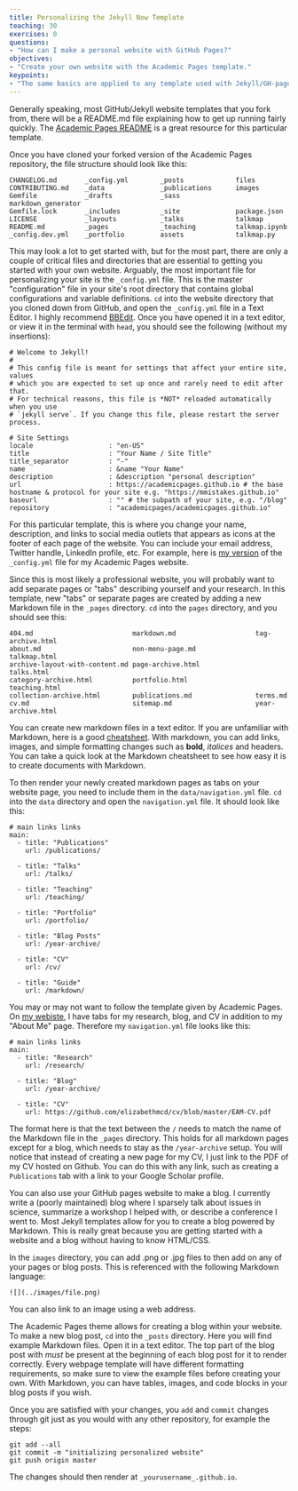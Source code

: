 ```yaml
---
title: Personalizing the Jekyll Now Template
teaching: 30
exercises: 0
questions:
- "How can I make a personal website with GitHub Pages?"
objectives:
- "Create your own website with the Academic Pages template."
keypoints:
- "The same basics are applied to any template used with Jekyll/GH-pages."
---
```


Generally speaking, most GitHub/Jekyll website templates that you fork from, there will be a README.md file explaining how to get up running fairly quickly. The [Academic Pages README](https://github.com/academicpages/academicpages.github.io/blob/master/README.md) is a great resource for this particular template. 

Once you have cloned your forked version of the Academic Pages repository, the file structure should look like this:

```
CHANGELOG.md       _config.yml        _posts             files
CONTRIBUTING.md    _data              _publications      images
Gemfile            _drafts            _sass              markdown_generator
Gemfile.lock       _includes          _site              package.json
LICENSE            _layouts           _talks             talkmap
README.md          _pages             _teaching          talkmap.ipynb
_config.dev.yml    _portfolio         assets             talkmap.py
```

This may look a lot to get started with, but for the most part, there are only a couple of critical files and directories that are essential to getting you started with your own website. Arguably, the most important file for personalizing your site is the `_config.yml` file. This is the master "configuration" file in your site's root directory that contains global configurations and variable definitions. `cd` into the website directory that you cloned down from GitHub, and open the `_config.yml` file in a Text Editor. I highly recommend [BBEdit](https://www.barebones.com/products/bbedit/). Once you have opened it in a text editor,  or view it in the terminal with `head`, you should see the following (without my insertions): 

```
# Welcome to Jekyll!
#
# This config file is meant for settings that affect your entire site, values
# which you are expected to set up once and rarely need to edit after that.
# For technical reasons, this file is *NOT* reloaded automatically when you use
# `jekyll serve`. If you change this file, please restart the server process.

# Site Settings
locale                   : "en-US"
title                    : "Your Name / Site Title"
title_separator          : "-"
name                     : &name "Your Name"
description              : &description "personal description"
url                      : https://academicpages.github.io # the base hostname & protocol for your site e.g. "https://mmistakes.github.io"
baseurl                  : "" # the subpath of your site, e.g. "/blog"
repository               : "academicpages/academicpages.github.io"
```

For this particular template, this is where you change your name, description, and links to social media outlets that appears as icons at the footer of each page of the website. You can include your email address, Twitter handle, LinkedIn profile, etc. For example, here is [my version](https://github.com/elizabethmcd/elizabethmcd.github.io/blob/master/_config.yml) of the `_config.yml` file for my Academic Pages website.

Since this is most likely a professional website, you will probably want to add separate pages or "tabs" describing yourself and your research. In this template, new "tabs" or separate pages are created by adding a new Markdown file in the `_pages` directory. `cd` into the `pages` directory, and you should see this: 

```
404.md                         markdown.md                    tag-archive.html
about.md                       non-menu-page.md               talkmap.html
archive-layout-with-content.md page-archive.html              talks.html
category-archive.html          portfolio.html                 teaching.html
collection-archive.html        publications.md                terms.md
cv.md                          sitemap.md                     year-archive.html
```

You can create new markdown files in a text editor. If you are unfamiliar with Markdown, here is a good [cheatsheet](https://github.com/adam-p/markdown-here/wiki/Markdown-Cheatsheet). With markdown, you can add links, images, and simple formatting changes such as **bold**, _italices_ and headers. You can take a quick look at the Markdown cheatsheet to see how easy it is to create documents with Markdown. 

To then render your newly created markdown pages as tabs on your website page, you need to include them in the `data/navigation.yml` file. `cd` into the `data` directory and open the `navigation.yml` file. It should look like this:

```
# main links links
main:
  - title: "Publications"
    url: /publications/

  - title: "Talks"
    url: /talks/

  - title: "Teaching"
    url: /teaching/

  - title: "Portfolio"
    url: /portfolio/

  - title: "Blog Posts"
    url: /year-archive/

  - title: "CV"
    url: /cv/

  - title: "Guide"
    url: /markdown/
```

You may or may not want to follow the template given by Academic Pages. On [my webiste](https://elizabethmcd.github.io/), I have tabs for my research, blog, and CV in addition to my "About Me" page. Therefore my `navigation.yml` file looks like this:

```
# main links links
main:
  - title: "Research"
    url: /research/

  - title: "Blog"
    url: /year-archive/

  - title: "CV"
    url: https://github.com/elizabethmcd/cv/blob/master/EAM-CV.pdf
```

The format here is that the text between the `/` needs to match the name of the Markdown file in the `_pages` directory. This holds for all markdown pages except for a blog, which needs to stay as the `/year-archive` setup. You will notice that instead of creating a new page for my CV, I just link to the PDF of my CV hosted on Github. You can do this with any link, such as creating a `Publications` tab with a link to your Google Scholar profile. 

You can also use your GitHub pages website to make a blog. I currently write a (poorly maintained) blog where I sparsely talk about issues in science, summarize a workshop I helped with, or describe a conference I went to. Most Jekyll templates allow for you to create a blog powered by Markdown. This is really great because you are getting started with a website and a blog without having to know HTML/CSS. 

In the `images` directory, you can add .png or .jpg files to then add on any of your pages or blog posts. This is referenced with the following Markdown language: 

```
![](../images/file.png)
```

You can also link to an image using a web address. 

The Academic Pages theme allows for creating a blog within your website. To make a new blog post, `cd` into the `_posts` directory. Here you will find example Markdown files. Open it in a text editor. The top part of the blog post with _must_ be present at the beginning of each blog post for it to render correctly. Every webpage template will have different formatting requirements, so make sure to view the example files before creating your own. With Markdown, you can have tables, images, and code blocks in your blog posts if you wish. 

Once you are satisfied with your changes, you `add` and `commit` changes through git just as you would with any other repository, for example the steps: 

```
git add --all
git commit -m "initializing personalized website"
git push origin master
```

The changes should then render at `_yourusername_.github.io`. 


